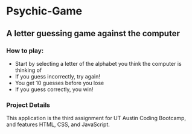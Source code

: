 # Psychic-Game
## A letter guessing game against the computer

### How to play:

* Start by selecting a letter of the alphabet you think the computer is thinking of
* If you guess incorrectly, try again!
* You get 10 guesses before you lose
* If you guess correctly, you win!

### Project Details

This application is the third assignment for UT Austin Coding Bootcamp, and features HTML, CSS, and JavaScript. 

